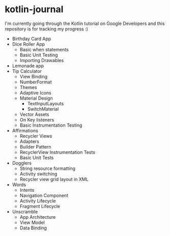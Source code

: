# kotlin-journal

I'm currently going through the Kotlin tutorial on Google Developers and this repository is for tracking my progress :)

- Birthday Card App 
- Dice Roller App
  - Basic when statements
  - Basic Unit Testing 
  - Importing Drawables
- Lemonade app
- Tip Calculator
  - View Binding
  - NumberFormat 
  - Themes
  - Adaptive Icons
  - Material Design
    - TextInputLayouts
    - SwitchMaterial 
  - Vector Assets
  - On Key listeners
  - Basic Instrumentation Testing
- Affirmations
  - Recycler Views
  - Adapters
  - Builder Pattern
  - RecyclerView Instrumentation Tests
  - Basic Unit Tests
- Dogglers
  - String resource formatting   
  - Activity switching
  - Recycler view grid layout in XML
- Words
  - Intents
  - Navigation Component
  - Activity Lifecycle
  - Fragment Lifecycle
- Unscramble
  - App Architecture
  - View Model
  - Data Binding
